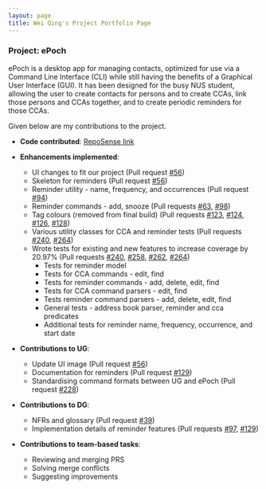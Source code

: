 ```yaml
---
layout: page
title: Wei Qing's Project Portfolio Page
---
```


### Project: ePoch

ePoch is a desktop app for managing contacts, optimized for use via a Command Line Interface (CLI) while still having the benefits of a Graphical User Interface (GUI). It has been designed for the busy NUS student, allowing the user to create contacts for persons and to create CCAs, link those persons and CCAs together, and to create periodic reminders for those CCAs.

Given below are my contributions to the project.

* **Code contributed**: [RepoSense link](https://nus-cs2103-ay2122s1.github.io/tp-dashboard/?search=weiquu&sort=groupTitle&sortWithin=title&timeframe=commit&mergegroup=&groupSelect=groupByRepos&breakdown=true&checkedFileTypes=docs~functional-code~test-code~other&since=2021-09-17&tabOpen=true&tabType=zoom&zA=weiquu&zR=AY2122S1-CS2103-T14-2%2Ftp%5Bmaster%5D&zACS=367.6923076923077&zS=2021-09-17&zFS=weiquu&zU=2021-11-06&zMG=false&zFTF=commit&zFGS=groupByRepos&zFR=false)

* **Enhancements implemented**:
  * UI changes to fit our project (Pull request [\#56](https://github.com/AY2122S1-CS2103-T14-2/tp/pull/56))
  * Skeleton for reminders (Pull request [\#56](https://github.com/AY2122S1-CS2103-T14-2/tp/pull/56))
  * Reminder utility - name, frequency, and occurrences (Pull request [\#94](https://github.com/AY2122S1-CS2103-T14-2/tp/pull/94))
  * Reminder commands - add, snooze (Pull requests [\#63](https://github.com/AY2122S1-CS2103-T14-2/tp/pull/63), [\#98](https://github.com/AY2122S1-CS2103-T14-2/tp/pull/98))
  * Tag colours (removed from final build) (Pull requests [\#123](https://github.com/AY2122S1-CS2103-T14-2/tp/pull/123), [\#124](https://github.com/AY2122S1-CS2103-T14-2/tp/pull/124), [\#126](https://github.com/AY2122S1-CS2103-T14-2/tp/pull/126), [\#128](https://github.com/AY2122S1-CS2103-T14-2/tp/pull/128))
  * Various utility classes for CCA and reminder tests (Pull requests [\#240](https://github.com/AY2122S1-CS2103-T14-2/tp/pull/240), [\#264](https://github.com/AY2122S1-CS2103-T14-2/tp/pull/264))
  * Wrote tests for existing and new features to increase coverage by 20.97% (Pull requests [\#240](https://github.com/AY2122S1-CS2103-T14-2/tp/pull/240), [\#258](https://github.com/AY2122S1-CS2103-T14-2/tp/pull/258), [\#262](https://github.com/AY2122S1-CS2103-T14-2/tp/pull/262), [\#264](https://github.com/AY2122S1-CS2103-T14-2/tp/pull/264))
    * Tests for reminder model
    * Tests for CCA commands - edit, find
    * Tests for reminder commands - add, delete, edit, find
    * Tests for CCA command parsers - edit, find
    * Tests reminder command parsers - add, delete, edit, find
    * General tests - address book parser, reminder and cca predicates
    * Additional tests for reminder name, frequency, occurrence, and start date
* **Contributions to UG**:
  * Update UI image (Pull request [\#56](https://github.com/AY2122S1-CS2103-T14-2/tp/pull/56))
  * Documentation for reminders (Pull request [\#129](https://github.com/AY2122S1-CS2103-T14-2/tp/pull/129))
  * Standardising command formats between UG and ePoch (Pull request [\#228](https://github.com/AY2122S1-CS2103-T14-2/tp/pull/228))
* **Contributions to DG**:
  * NFRs and glossary (Pull request [\#39](https://github.com/AY2122S1-CS2103-T14-2/tp/pull/39))
  * Implementation details of reminder features (Pull requests [\#97](https://github.com/AY2122S1-CS2103-T14-2/tp/pull/97), [\#129](https://github.com/AY2122S1-CS2103-T14-2/tp/pull/129))
* **Contributions to team-based tasks**:
  * Reviewing and merging PRS
  * Solving merge conflicts
  * Suggesting improvements








  
